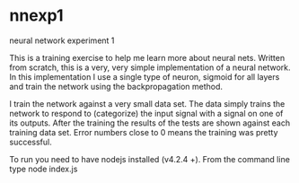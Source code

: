 # nnexp1
neural network experiment 1

This is a training exercise to help me learn more about neural nets. Written from scratch, this is a very, very simple implementation of a neural network. In this implementation I use a single type of neuron, sigmoid for all layers and train the network using the backpropagation method.

I train the network against a very small data set. The data simply trains the network to respond to (categorize) the input signal with a signal on one of its outputs. After the training the results of the tests are shown against each training data set. Error numbers close to 0 means the training was pretty successful.

To run you need to have nodejs installed (v4.2.4 +). From the command line type node index.js
